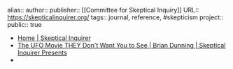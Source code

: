 alias::
author::
publisher:: [[Committee for Skeptical Inquiry]] 
URL:: https://skepticalinquirer.org/
tags:: journal, reference, #skepticism 
project:: 
public:: true

- [Home | Skeptical Inquirer](https://skepticalinquirer.org/)
- [The UFO Movie THEY Don't Want You to See | Brian Dunning | Skeptical Inquirer Presents](https://skepticalinquirer.org/video/the-ufo-movie-they-dont-want-you-to-see-brian-dunning/)
-